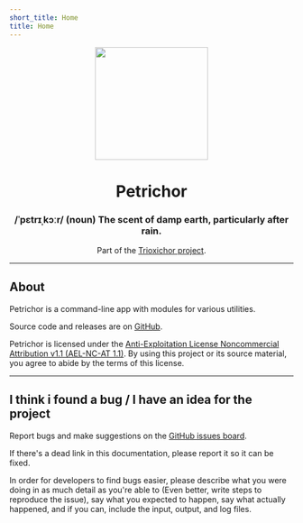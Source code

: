 ```yaml
---
short_title: Home
title: Home
---
```


<div align="center"><image width="200" src="assets/logo.png"></div>
<h1 align="center">Petrichor</h1>
<h3 align="center">/ˈpɛtrɪˌkɔːr/ (noun) The scent of damp earth, particularly after rain.</h3>

<div align="center">Part of the <a href="https://github.com/SparkliTwizzl/trioxichor">Trioxichor project</a>.</div>

---
## About

Petrichor is a command-line app with modules for various utilities.

Source code and releases are on [GitHub](https://github.com/SparkliTwizzl/petrichor).

Petrichor is licensed under the [Anti-Exploitation License Noncommercial Attribution v1.1 (AEL-NC-AT 1.1)](https://github.com/SparkliTwizzl/anti-exploitation-license). By using this project or its source material, you agree to abide by the terms of this license.

---
## I think i found a bug / I have an idea for the project

Report bugs and make suggestions on the [GitHub issues board](https://github.com/SparkliTwizzl/plurality-utilities/issues).

If there's a dead link in this documentation, please report it so it can be fixed.

In order for developers to find bugs easier, please describe what you were doing in as much detail as you're able to (Even better, write steps to reproduce the issue), say what you expected to happen, say what actually happened, and if you can, include the input, output, and log files.
